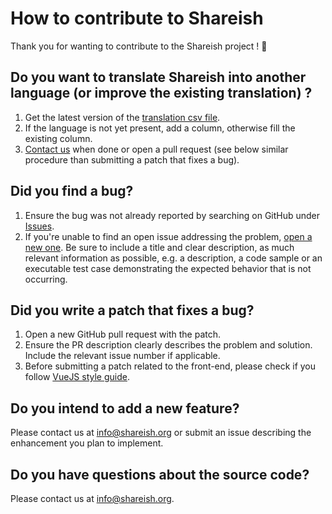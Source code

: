 # How to contribute to Shareish

Thank you for wanting to contribute to the Shareish project ! :green_heart:

## Do you want to translate Shareish into another language (or improve the existing translation) ?
1. Get the latest version of the [translation csv file](https://github.com/shareish/shareish/blob/main/frontend/src/locales/translations.csv).
2. If the language is not yet present, add a column, otherwise fill the existing column.
3. [Contact us](info@shareish.org) when done or open a pull request (see below similar procedure than submitting a patch that fixes a bug).

## Did you find a bug?
1. Ensure the bug was not already reported by searching on GitHub under [Issues](https://github.com/shareish/shareish/issues).
2. If you're unable to find an open issue addressing the problem, [open a new one](https://github.com/shareish/shareish/issues/new). Be sure to include a title and clear description, as much relevant information as possible, e.g. a description, a code sample or an executable test case demonstrating the expected behavior that is not occurring.

## Did you write a patch that fixes a bug?
1. Open a new GitHub pull request with the patch.
2. Ensure the PR description clearly describes the problem and solution. Include the relevant issue number if applicable.
3. Before submitting a patch related to the front-end, please check if you follow [VueJS style guide](https://v2.vuejs.org/v2/style-guide/?redirect=true).

## Do you intend to add a new feature?
Please contact us at <info@shareish.org> or submit an issue describing the enhancement you plan to implement.

## Do you have questions about the source code?
Please contact us at <info@shareish.org>.






